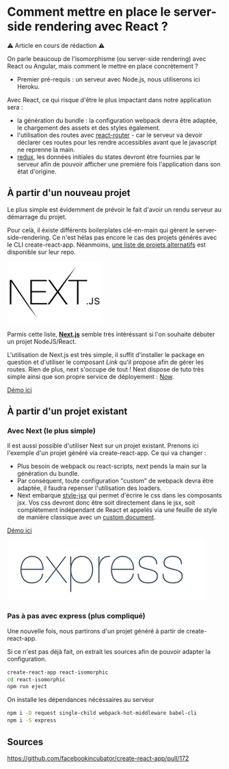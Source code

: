 # Comment mettre en place le server-side rendering avec React ?

:warning: Article en cours de rédaction :warning:

On parle beaucoup de l'isomorphisme (ou server-side rendering) avec React ou Angular, mais comment le mettre en place concrètement ?

* Premier pré-requis : un serveur avec Node.js, nous utiliserons ici Heroku.

Avec React, ce qui risque d'être le plus impactant dans notre application sera :
* la génération du bundle : la configuration webpack devra être adaptée, le chargement des assets et des styles également.
* l'utilisation des routes avec [react-router](https://reacttraining.com/react-router/web/guides/server-rendering) - car le serveur va devoir déclarer ces routes pour les rendre accessibles avant que le javascript ne reprenne la main. 
* [redux](http://redux.js.org/docs/recipes/ServerRendering.html), les données initiales du states devront être fournies par le serveur afin de pouvoir afficher une première fois l'application dans son état d'origine.

## À partir d'un nouveau projet

Le plus simple est évidemment de prévoir le fait d'avoir un rendu serveur au démarrage du projet.

Pour celà, il éxiste différents boilerplates clé-en-main qui gèrent le server-side-rendering. Ce n'est hélas pas encore le cas des projets générés avec le CLI create-react-app. Néanmoins, [une liste de projets alternatifs](https://github.com/facebookincubator/create-react-app#alternatives) est disponible sur leur repo.

![Next.js](images/next.png)

Parmis cette liste, **[Next.js](https://github.com/zeit/next.js)** semble très intéréssant si l'on souhaite débuter un projet NodeJS/React.

L'utilisation de Next.js est très simple, il suffit d'installer le package en question et d'utiliser le composant *Link* qu'il propose afin de gérer les routes. Rien de plus, next s'occupe de tout ! Next dispose de tuto très simple ainsi que son propre service de déployement : [Now](https://zeit.co/now).

[Démo ici](https://react-isomorphic-01.herokuapp.com/)


## À partir d'un projet existant

### Avec Next (le plus simple)

Il est aussi possible d'utiliser Next sur un projet existant. Prenons ici l'exemple d'un projet généré via create-react-app. Ce qui va changer :
* Plus besoin de webpack ou react-scripts, next pends la main sur la génération du bundle.
* Par conséquent, toute configuration "custom" de webpack devra être adaptée, il faudra repenser l'utilisation des loaders.
* Next embarque [style-jsx](https://github.com/zeit/styled-jsx) qui permet d'écrire le css dans les composants jsx. Vos css devront donc être soit directement dans le jsx, soit complétement indépendant de React et appelés via une feuille de style de manière classique avec un [custom document](https://github.com/zeit/next.js#custom-document).

[Démo ici](https://react-isomorphic-02.herokuapp.com/)

![express](images/express.png)

### Pas à pas avec express (plus compliqué)

Une nouvelle fois, nous partirons d'un projet généré à partir de create-react-app.

Si ce n'est pas déjà fait, on extrait les sources afin de pouvoir adapter la configuration.

```bash
create-react-app react-isomorphic
cd react-isomorphic
npm run eject
```

On installe les dépendances nécéssaires au serveur

```bash
npm i -D request single-child webpack-hot-middleware babel-cli
npm i -S express
```

## Sources

https://github.com/facebookincubator/create-react-app/pull/172